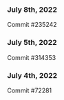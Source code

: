 ### July 8th, 2022

Commit #235242

### July 5th, 2022

Commit #314353


### July 4th, 2022

Commit #72281
